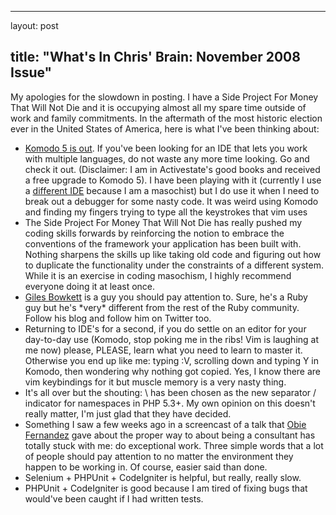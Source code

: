 <hr />

<p>layout: post</p>

<h2>title: "What's In Chris' Brain: November 2008 Issue"</h2>

<p>My apologies for the slowdown in posting.  I have a Side Project For Money That Will Not Die and it is occupying almost all my spare time outside of work and family commitments.  In the aftermath of the most historic election ever in the United States of America, here is what I've been thinking about:
</p>

<p>
<ul>
<li><a href="http://www.activestate.com/Products/komodo_ide/latest_release.mhtml">Komodo 5 is out</a>.  If you've been looking for an IDE that lets you work with multiple languages, do not waste any more time looking.  Go and check it out.  (Disclaimer: I am in Activestate's good books and received a free upgrade to Komodo 5).  I have been playing with it (currently I use a <a href="http://www.vim.org">different IDE</a> because I am a masochist) but I do use it when I need to break out a debugger for some nasty code.  It was weird using Komodo and finding my fingers trying to type all the keystrokes that vim uses</li>
<li>The Side Project For Money That Will Not Die has really pushed my coding skills forwards by reinforcing the notion to embrace the conventions of the framework your application has been built with.  Nothing sharpens the skills up like taking old code and figuring out how to duplicate the functionality under the constraints of a different system.  While it is an exercise in coding masochism, I highly recommend everyone doing it at least once.</li>
<li><a href="http://gilesbowkett.blogspot.com/">Giles Bowkett</a> is a guy you should pay attention to.  Sure, he's a Ruby guy but he's *very* different from the rest of the Ruby community.  Follow his blog and follow him on Twitter too.</li>
<li>Returning to IDE's  for a second, if you do settle on an editor for your day-to-day use (Komodo, stop poking me in the ribs!  Vim is laughing at me now) please, PLEASE, learn what you need to learn to master it.  Otherwise you end up like me:  typing :V, scrolling down and typing Y in Komodo, then wondering why nothing got copied.  Yes, I know there are vim keybindings for it but muscle memory is a very nasty thing.</li>
<li>It's all over but the shouting:  \ has been chosen as the new separator / indicator for namespaces in PHP 5.3+.  My own opinion on this doesn't really matter, I'm just glad that they have decided.</li>
<li>Something I saw a few weeks ago in a screencast of a talk that <a href="http://blog.obiefernandez.com/">Obie Fernandez</a> gave about the proper way to about being a consultant has totally stuck with me:  do exceptional work.  Three simple words that a lot of people should pay attention to no matter the environment they happen to be working in.  Of course, easier said than done.
</li>
<li>Selenium + PHPUnit + CodeIgniter is helpful, but really, really slow.</li>
<li>PHPUnit + CodeIgniter is good because I am tired of fixing bugs that would've been caught if I had written tests.</li>
</ul>
</p>
